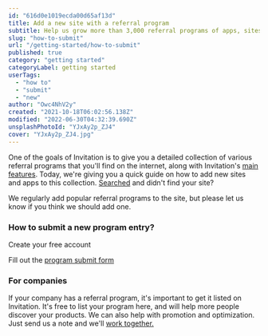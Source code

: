```yaml
---
id: "616d0e1019ecda00d65af13d"
title: Add a new site with a referral program
subtitle: Help us grow more than 3,000 referral programs of apps, sites and products you love!
slug: "how-to-submit"
url: "/getting-started/how-to-submit"
published: true
category: "getting started"
categoryLabel: getting started
userTags:
  - "how to"
  - "submit"
  - "new"
author: "Owc4NhV2y"
created: "2021-10-18T06:02:56.138Z"
modified: "2022-06-30T04:32:39.690Z"
unsplashPhotoId: "YJxAy2p_ZJ4"
cover: "YJxAy2p_ZJ4.jpg"
---
```

One of the goals of Invitation is to give you a detailed collection of various referral programs that you'll find on the internet, along with Invitation's [main features](https://next.invitation.codes/mag/main-features). Today, we're giving you a quick guide on how to add new sites and apps to this collection.  [Searched](https://next.invitation.codes/programs)&nbsp;and didn't find your site?

We regularly add popular referral programs to the site, but please let us know if you think we should add one.

### **How to submit a new program entry?**

Create your free account

Fill out the&nbsp;[program submit form](https://next.invitation.codes/new-referral-program)

### **For companies**

If your company has a referral program, it's important to get it listed on Invitation.
It's free to list your program here, and will help more people discover your products. We can also help with promotion and optimization.
Just send us a note and we'll&nbsp;[work together.](https://next.invitation.codes/page/advertise)